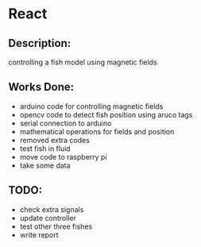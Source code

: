 # React

## Description:
  controlling a fish model using magnetic fields
  
## Works Done:
  - arduino code for controlling magnetic fields
  - opencv code to detect fish position using aruco tags
  - serial connection to arduino
  - mathematical operations for fields and position
  - removed extra codes
  - test fish in fluid  
  - move code to raspberry pi
  - take some data

## TODO:
  - check extra signals
  - update controller
  - test other three fishes
  - write report
